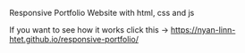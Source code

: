 Responsive Portfolio Website with html, css and js

If you want to see how it works click this -> https://nyan-linn-htet.github.io/responsive-portfolio/
